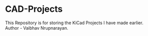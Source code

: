 # CAD-Projects
 This Repository is for storing the KiCad Projects I have made earlier.
 <br>
 Author - Vaibhav Nrupnarayan.
